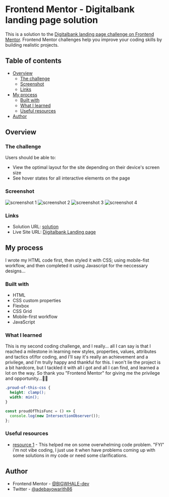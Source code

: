 # Frontend Mentor - Digitalbank landing page solution

This is a solution to the [Digitalbank landing page challenge on Frontend Mentor](https://www.frontendmentor.io/challenges/digital-bank-landing-page-WaUhkoDN). Frontend Mentor challenges help you improve your coding skills by building realistic projects.

## Table of contents

- [Overview](#overview)
  - [The challenge](#the-challenge)
  - [Screenshot](#screenshot)
  - [Links](#links)
- [My process](#my-process)
  - [Built with](#built-with)
  - [What I learned](#what-i-learned)
  - [Useful resources](#useful-resources)
- [Author](#author)

## Overview

### The challenge

Users should be able to:

- View the optimal layout for the site depending on their device's screen size
- See hover states for all interactive elements on the page

### Screenshot

![screenshot 1](./screenshot/FireShot%20Capture%20001%20-%20screenshot.png)
![screenshot 2](./screenshot/FireShot%20Capture%20002%20-%20screenshot.png)
![screenshot 3](./screenshot/FireShot%20Capture%20003%20-%20screenshot.png)
![screenshot 4](./screenshot/FireShot%20Capture%20004%20-%20screenshot.png)

### Links

- Solution URL: [solution](https://github.com/BIGWHALE-dev/DigitalBank-Landing-Page)
- Live Site URL: [Digitalbank Landing page](https://digitalbank-landing-page-tan.vercel.app/)

## My process

I wrote my HTML code first, then styled it with CSS; using mobile-fist workflow, and then completed it using Javascript for the neccessary designs...

### Built with

- HTML
- CSS custom properties
- Flexbox
- CSS Grid
- Mobile-first workflow
- JavaScript

### What I learned

This is my second coding challenge, and I really... all I can say is that I reached a milestone in learning new styles, properties, values, attributes and tactics of/for coding, and I'll say it's really an achievement and a privilege, and I'm trully happy and thankful for this. I won't lie the project is a bit hardcore, but I tackled it with all i got and all I can find, and learned a lot on the way. So thank you "Frontend Mentor" for giving me the privilege and opportunity...🙏🙏

```css
.proud-of-this-css {
  height: clamp();
  width: min();
}
```

```js
const proudOfThisFunc = () => {
  console.log(new IntersectionObserver());
};
```

### Useful resources

- [resource 1](https://www.chatGPT.com) - This helped me on some overwhelming code problem. "FYI" i'm not vibe coding, I just use it when have problems coming up with some solutions in my code or need some clarifications.

## Author

- Frontend Mentor - [@BIGWHALE-dev](https://www.frontendmentor.io/profile/BIGWHALE-dev)
- Twitter - [@adebayowarith86](https://www.x.com/adebayowarith86)
